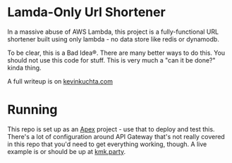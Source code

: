 # Lamda-Only Url Shortener

In a massive abuse of AWS Lambda, this project is a fully-functional URL shortener built using only lambda - no data store like redis or dynamodb.

To be clear, this is a Bad Idea®.  There are many better ways to do this.  You should not use this code for stuff.  This is very much a "can it be done?" kinda thing.

A full writeup is on [kevinkuchta.com](http://kevinkuchta.com/_site/2018/03/lambda-only-url-shortener/)

# Running

This repo is set up as an [Apex](http://apex.run/) project - use that to deploy and test this.  There's a lot of configuration around API Gateway that's not really covered in this repo that you'd need to get everything working, though.  A live example is or should be up at [kmk.party](https://kmk.party).
